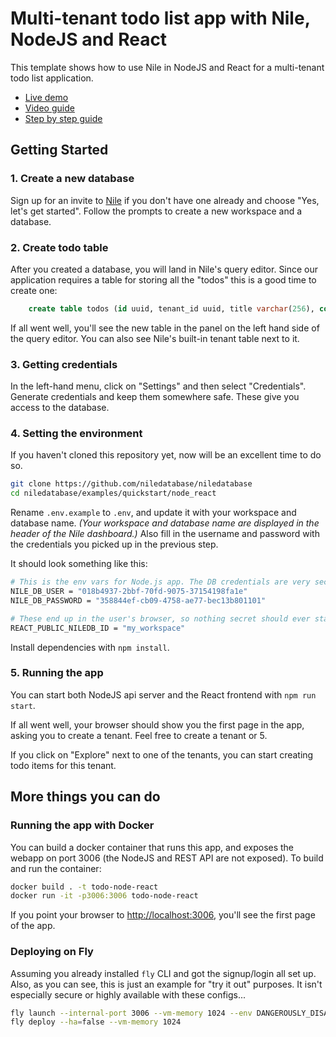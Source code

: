 # Multi-tenant todo list app with Nile, NodeJS and React

This template shows how to use Nile in NodeJS and React for a multi-tenant todo list application.

- [Live demo](https://demo-todo-node.fly.dev)
- [Video guide](https://youtu.be/6Lm3-YeLzks)
- [Step by step guide](https://thenile.dev/docs/getting-started/languages/node)

## Getting Started

### 1. Create a new database

Sign up for an invite to [Nile](https://thenile.dev) if you don't have one already and choose "Yes, let's get started". Follow the prompts to create a new workspace and a database.

### 2. Create todo table

After you created a database, you will land in Nile's query editor. Since our application requires a table for storing all the "todos" this is a good time to create one:

```sql
    create table todos (id uuid, tenant_id uuid, title varchar(256), complete boolean);
```

If all went well, you'll see the new table in the panel on the left hand side of the query editor. You can also see Nile's built-in tenant table next to it.

### 3. Getting credentials

In the left-hand menu, click on "Settings" and then select "Credentials". Generate credentials and keep them somewhere safe. These give you access to the database.

### 4. Setting the environment

If you haven't cloned this repository yet, now will be an excellent time to do so.

```bash
git clone https://github.com/niledatabase/niledatabase
cd niledatabase/examples/quickstart/node_react
```

Rename `.env.example` to `.env`, and update it with your workspace and database name.
_(Your workspace and database name are displayed in the header of the Nile dashboard.)_
Also fill in the username and password with the credentials you picked up in the previous step.

It should look something like this:

```bash
# This is the env vars for Node.js app. The DB credentials are very secret, so make sure you keep this file safe
NILE_DB_USER = "018b4937-2bbf-70fd-9075-37154198fa1e"
NILE_DB_PASSWORD = "358844ef-cb09-4758-ae77-bec13b801101"

# These end up in the user's browser, so nothing secret should ever start with REACT_APP_...
REACT_PUBLIC_NILEDB_ID = "my_workspace"
```

Install dependencies with `npm install`.

### 5. Running the app

You can start both NodeJS api server and the React frontend with `npm run start`.

If all went well, your browser should show you the first page in the app, asking you to create a tenant. Feel free to create a tenant or 5.

If you click on "Explore" next to one of the tenants, you can start creating todo items for this tenant.

## More things you can do

### Running the app with Docker

You can build a docker container that runs this app, and exposes the webapp on port 3006 (the NodeJS and REST API are not exposed). To build and run the container:

```bash
docker build . -t todo-node-react
docker run -it -p3006:3006 todo-node-react
```

If you point your browser to [http://localhost:3006](http://localhost:3006), you'll see the first page of the app.

### Deploying on Fly

Assuming you already installed `fly` CLI and got the signup/login all set up.
Also, as you can see, this is just an example for "try it out" purposes. It isn't especially secure or highly available with these configs...

```bash
fly launch --internal-port 3006 --vm-memory 1024 --env DANGEROUSLY_DISABLE_HOST_CHECK=true
fly deploy --ha=false --vm-memory 1024
```
